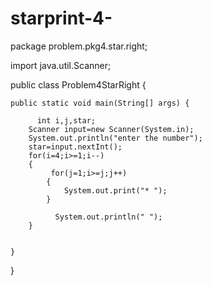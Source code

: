 # starprint-4-

package problem.pkg4.star.right;

import java.util.Scanner;


public class Problem4StarRight {

    
    public static void main(String[] args) {
        
          int i,j,star;
        Scanner input=new Scanner(System.in);
        System.out.println("enter the number");
        star=input.nextInt();
        for(i=4;i>=1;i--)
        {
             for(j=1;i>=j;j++)
            {
                System.out.print("* ");
            }
             
              System.out.println(" ");
        }
        
        
    }
    
}
